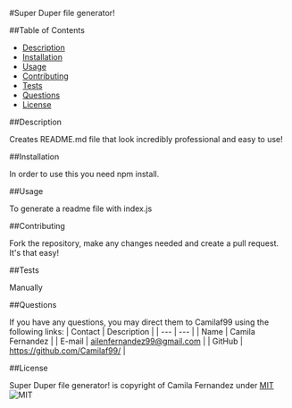 
#Super Duper file generator! 

##Table of Contents
- [Description](#description)
- [Installation](#installation)
- [Usage](#usage)
- [Contributing](#contributing)
- [Tests](#tests)
- [Questions](#questions)
- [License](#license)
   
##Description

Creates README.md file that look incredibly professional and easy to use! 

##Installation

In order to use this you need npm install. 

##Usage

To generate a readme file with index.js 

##Contributing

Fork the repository, make any changes needed and create a pull request. It's that easy! 

##Tests

Manually

##Questions

If you have any questions, you may direct them to Camilaf99 using the following links:
| Contact | Description |
| --- | --- |
| Name | Camila Fernandez  |
| E-mail | <ailenfernandez99@gmail.com> |
| GitHub | <https://github.com/Camilaf99/> |



##License

Super Duper file generator!  is copyright of Camila Fernandez  under [MIT](https://choosealicense.com/licenses/mit/)
![MIT](https://img.shields.io/badge/License-MIT-blue)

    
